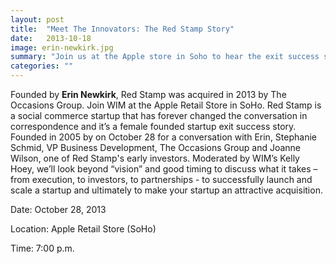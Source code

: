 ```yaml
---
layout: post
title:  "Meet The Innovators: The Red Stamp Story"
date:   2013-10-18
image: erin-newkirk.jpg
summary: "Join us at the Apple store in Soho to hear the exit success story of female founded startup Red Stamp"
categories: ""
---
```


Founded by **Erin Newkirk**, Red Stamp was acquired in 2013 by The Occasions Group. Join WIM at the Apple Retail Store in SoHo.  Red Stamp is a social commerce startup that has forever changed the conversation in correspondence and it’s a female founded startup exit success story. Founded in 2005 by on October 28 for a conversation with Erin, Stephanie Schmid, VP Business Development, The Occasions Group and Joanne Wilson, one of Red Stamp's early investors. Moderated by WIM’s Kelly Hoey, we’ll look beyond “vision” and good timing to discuss what it takes – from execution, to investors, to partnerships  - to successfully launch and scale a startup and ultimately to make your startup an attractive acquisition.



Date: October 28, 2013

Location: Apple Retail Store (SoHo)

Time: 7:00 p.m.